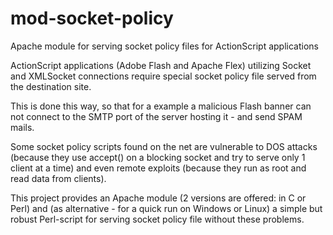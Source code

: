 mod-socket-policy
=================

Apache module for serving socket policy files for ActionScript applications 

ActionScript applications (Adobe Flash and Apache Flex) utilizing Socket and XMLSocket connections require special socket policy file served from the destination site.

This is done this way, so that for a example a malicious Flash banner can not connect to the SMTP port of the server hosting it - and send SPAM mails.

Some socket policy scripts found on the net are vulnerable to DOS attacks (because they use accept() on a blocking socket and try to serve only 1 client at a time) and even remote exploits (because they run as root and read data from clients).

This project provides an Apache module (2 versions are offered: in C or Perl) and (as alternative - for a quick run on Windows or Linux) a simple but robust Perl-script for serving socket policy file without these problems. 

